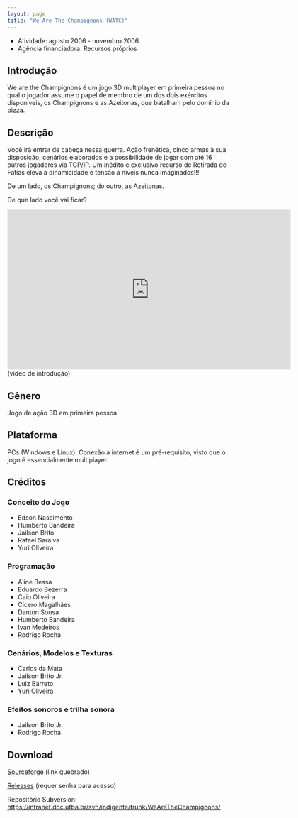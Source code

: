 ```yaml
---
layout: page
title: "We Are The Champignons (WATC)"
---
```


- Atividade: agosto 2006 - novembro 2006
- Agência financiadora: Recursos próprios


## Introdução

We are the Champignons é um  jogo 3D multiplayer em primeira pessoa no qual o jogador assume o papel de membro de um dos dois exércitos disponíveis, os Champignons e as Azeitonas, que batalham pelo domínio da pizza.

## Descrição

Você irá entrar de cabeça nessa guerra. Ação frenética, cinco armas à sua disposição, cenários elaborados e a possibilidade de jogar com até 16 outros jogadores via TCP/IP. Um inédito e exclusivo recurso de Retirada de Fatias eleva a dinamicidade e tensão a níveis nunca imaginados!!!

De um lado, os Champignons; do outro, as Azeitonas.

De que lado você vai ficar?

<iframe width="640" height="360" src="https://www.youtube.com/embed/_gSdlLs3K-I?feature=player_embedded" frameborder="0" allowfullscreen></iframe>
(vídeo de introdução)

## Gênero

Jogo de ação 3D  em primeira pessoa.

## Plataforma

PCs (Windows e Linux). Conexão a internet é um pré-requisito, visto que o jogo é essencialmente multiplayer.

## Créditos

### Conceito do Jogo

- Edson Nascimento
- Humberto Bandeira
- Jailson Brito
- Rafael Saraiva
- Yuri Oliveira

### Programação

- Aline Bessa
- Eduardo Bezerra
- Caio Oliveira
- Cicero Magalhães
- Danton Sousa
- Humberto Bandeira
- Ivan Medeiros
- Rodrigo Rocha

### Cenários, Modelos e Texturas

- Carlos da Mata
- Jailson Brito Jr.
- Luiz Barreto
- Yuri Oliveira

### Efeitos sonoros e trilha sonora

- Jailson Brito Jr.
- Rodrigo Rocha

## Download

[Sourceforge](http://indigente.sf.net/watc) (link quebrado)

[Releases](https://intranet.dcc.ufba.br/pastas/indigente/projetos/watc/) (requer senha para acesso)

Repositório Subversion:
<https://intranet.dcc.ufba.br/svn/indigente/trunk/WeAreTheChampignons/>